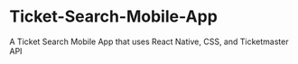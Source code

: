 # Ticket-Search-Mobile-App
A Ticket Search Mobile App that uses React Native, CSS, and Ticketmaster API
